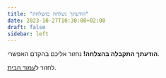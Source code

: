 ```yaml
---
title: "הודעתך נשלחה בהצלחה"
date: 2023-10-27T10:30:00+02:00
draft: false
sidebar: left
---
```


**הודעתך התקבלה בהצלחה!**
נחזור אליכם בהקדם האפשרי.

לחזור ל[עמוד הבית](/).